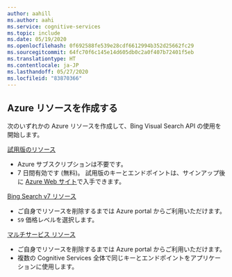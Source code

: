 ```yaml
---
author: aahill
ms.author: aahi
ms.service: cognitive-services
ms.topic: include
ms.date: 05/19/2020
ms.openlocfilehash: 0f692588fe539e28cdf6612994b352d25662fc29
ms.sourcegitcommit: 64fc70f6c145e14d605db0c2a0f407b72401f5eb
ms.translationtype: HT
ms.contentlocale: ja-JP
ms.lasthandoff: 05/27/2020
ms.locfileid: "83870366"
---
```

## <a name="create-an-azure-resource"></a>Azure リソースを作成する

次のいずれかの Azure リソースを作成して、Bing Visual Search API の使用を開始します。

[試用版のリソース](https://azure.microsoft.com/try/cognitive-services/?api=bing-web-search-api)
   * Azure サブスクリプションは不要です。
   * 7 日間有効です (無料)。 試用版のキーとエンドポイントは、サインアップ後に [Azure Web サイト](https://azure.microsoft.com/try/cognitive-services/my-apis/)で入手できます。

[Bing Search v7 リソース](https://ms.portal.azure.com/#create/Microsoft.CognitiveServicesBingSearch-v7)
   * ご自身でリソースを削除するまでは Azure portal からご利用いただけます。
   * `S9` 価格レベルを選択します。

[マルチサービス リソース](https://ms.portal.azure.com/#create/Microsoft.CognitiveServicesAllInOne)
   * ご自身でリソースを削除するまでは Azure portal からご利用いただけます。  
   * 複数の Cognitive Services 全体で同じキーとエンドポイントをアプリケーションに使用します。
